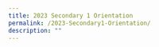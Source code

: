 ```yaml
---
title: 2023 Secondary 1 Orientation
permalink: /2023-Secondary1-Orientation/
description: ""
---
```

